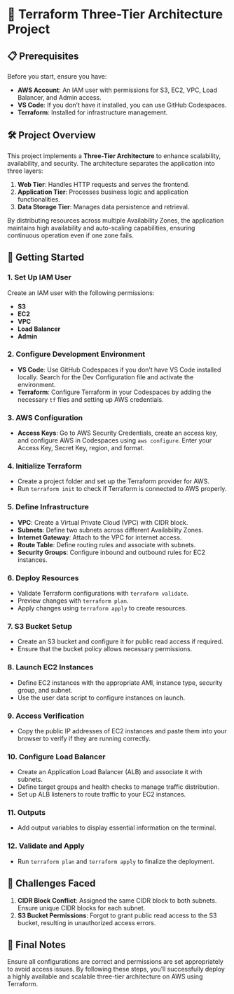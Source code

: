 
# 🌟 Terraform Three-Tier Architecture Project

## 📋 Prerequisites

Before you start, ensure you have:

- **AWS Account**: An IAM user with permissions for S3, EC2, VPC, Load Balancer, and Admin access.
- **VS Code**: If you don’t have it installed, you can use GitHub Codespaces.
- **Terraform**: Installed for infrastructure management.

## 🛠️ Project Overview

This project implements a **Three-Tier Architecture** to enhance scalability, availability, and security. The architecture separates the application into three layers:

1. **Web Tier**: Handles HTTP requests and serves the frontend.
2. **Application Tier**: Processes business logic and application functionalities.
3. **Data Storage Tier**: Manages data persistence and retrieval.

By distributing resources across multiple Availability Zones, the application maintains high availability and auto-scaling capabilities, ensuring continuous operation even if one zone fails.

## 🚀 Getting Started

### 1. Set Up IAM User

Create an IAM user with the following permissions:
- **S3**
- **EC2**
- **VPC**
- **Load Balancer**
- **Admin**

### 2. Configure Development Environment

- **VS Code**: Use GitHub Codespaces if you don’t have VS Code installed locally. Search for the Dev Configuration file and activate the environment.
- **Terraform**: Configure Terraform in your Codespaces by adding the necessary `tf` files and setting up AWS credentials.

### 3. AWS Configuration

- **Access Keys**: Go to AWS Security Credentials, create an access key, and configure AWS in Codespaces using `aws configure`. Enter your Access Key, Secret Key, region, and format.

### 4. Initialize Terraform

- Create a project folder and set up the Terraform provider for AWS.
- Run `terraform init` to check if Terraform is connected to AWS properly.

### 5. Define Infrastructure

- **VPC**: Create a Virtual Private Cloud (VPC) with CIDR block.
- **Subnets**: Define two subnets across different Availability Zones.
- **Internet Gateway**: Attach to the VPC for internet access.
- **Route Table**: Define routing rules and associate with subnets.
- **Security Groups**: Configure inbound and outbound rules for EC2 instances.

### 6. Deploy Resources

- Validate Terraform configurations with `terraform validate`.
- Preview changes with `terraform plan`.
- Apply changes using `terraform apply` to create resources.

### 7. S3 Bucket Setup

- Create an S3 bucket and configure it for public read access if required.
- Ensure that the bucket policy allows necessary permissions.

### 8. Launch EC2 Instances

- Define EC2 instances with the appropriate AMI, instance type, security group, and subnet.
- Use the user data script to configure instances on launch.

### 9. Access Verification

- Copy the public IP addresses of EC2 instances and paste them into your browser to verify if they are running correctly.

### 10. Configure Load Balancer

- Create an Application Load Balancer (ALB) and associate it with subnets.
- Define target groups and health checks to manage traffic distribution.
- Set up ALB listeners to route traffic to your EC2 instances.

### 11. Outputs

- Add output variables to display essential information on the terminal.

### 12. Validate and Apply

- Run `terraform plan` and `terraform apply` to finalize the deployment.

## 🚧 Challenges Faced

1. **CIDR Block Conflict**: Assigned the same CIDR block to both subnets. Ensure unique CIDR blocks for each subnet.
2. **S3 Bucket Permissions**: Forgot to grant public read access to the S3 bucket, resulting in unauthorized access errors.

## 📝 Final Notes

Ensure all configurations are correct and permissions are set appropriately to avoid access issues. By following these steps, you’ll successfully deploy a highly available and scalable three-tier architecture on AWS using Terraform.

